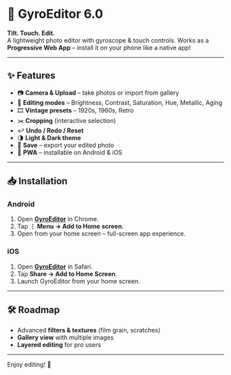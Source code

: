 # 📸 GyroEditor 6.0

**Tilt. Touch. Edit.**  
A lightweight photo editor with gyroscope & touch controls. Works as a **Progressive Web App** – install it on your phone like a native app!  

---

## ✨ Features
- 📷 **Camera & Upload** – take photos or import from gallery  
- 🎨 **Editing modes** – Brightness, Contrast, Saturation, Hue, Metallic, Aging  
- 🎞️ **Vintage presets** – 1920s, 1960s, Retro  
- ✂️ **Cropping** (interactive selection)  
- ↩ **Undo / Redo / Reset**  
- 🌗 **Light & Dark theme**  
- 💾 **Save** – export your edited photo  
- 📱 **PWA** – installable on Android & iOS

---

## 📥 Installation

### **Android**
1. Open [**GyroEditor**](https://morthyas.github.io/Gyroeditor/) in Chrome.  
2. Tap **⋮ Menu → Add to Home screen**.  
3. Open from your home screen – full-screen app experience.  

### **iOS**
1. Open [**GyroEditor**](https://morthyas.github.io/Gyroeditor/) in Safari.  
2. Tap **Share → Add to Home Screen**.  
3. Launch GyroEditor from your home screen.  

---

## 🛠 Roadmap
- Advanced **filters & textures** (film grain, scratches)
- **Gallery view** with multiple images
- **Layered editing** for pro users

---

Enjoy editing! 🚀